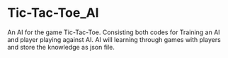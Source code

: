 # Tic-Tac-Toe_AI
An AI for the game Tic-Tac-Toe. Consisting both codes for Training an AI and player playing against AI. AI will learning through games with players and store the knowledge as json file.
